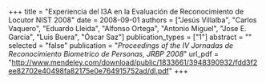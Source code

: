 +++
title = "Experiencia del I3A en la Evaluación de Reconocimiento de Locutor NIST 2008"
date = 2008-09-01
authors = ["Jesús Villalba", "Carlos Vaquero", "Eduardo Lleida", "Alfonso Ortega", "Antonio Miguel", "Jose E. Garcia", "Luis Buera", "Óscar Saz"]
publication_types = ["1"]
abstract = ""
selected = "false"
publication = "*Proceedings of the IV Jornadas de Reconocimiento Biometrico de Personas, JRBP 2008*"
url_pdf = "http://www.mendeley.com/download/public/1833661/3948390932/fdd3f2ee82702e40498fa82175e0e764915752ad/dl.pdf"
+++

